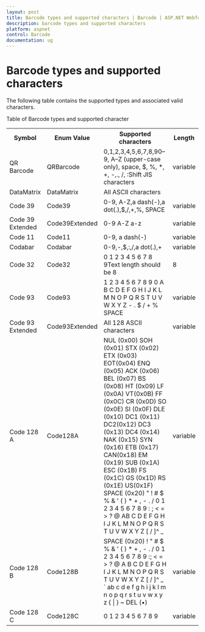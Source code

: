 ```yaml
---
layout: post
title: Barcode types and supported characters | Barcode | ASP.NET Webforms | Syncfusion
description: barcode types and supported characters
platform: aspnet
control: Barcode
documentation: ug
---
```


# Barcode types and supported characters

The following table contains the supported types and associated valid characters.

Table of Barcode types and supported character

<table>
<tr>
<th>
Symbol</th><th>
Enum Value</th><th>
Supported characters</th><th>
Length</th></tr>
<tr>
<td>
QR Barcode</td><td>
QRBarcode</td><td>
0,1,2,3,4,5,6,7,8,90–9, A–Z (upper-case only), space, $, %, *, +, -,., /, :Shift JIS characters</td><td>
variable</td></tr>
<tr>
<td>
DataMatrix</td><td>
DataMatrix</td><td>
All ASCII characters</td><td>
</td></tr>
<tr>
<td>
Code 39</td><td>
Code39</td><td>
0-9, A-Z,a dash(-),a dot(.),$,/,+,%, SPACE</td><td>
variable</td></tr>
<tr>
<td>
Code 39 Extended</td><td>
Code39Extended</td><td>
0-9 A-Z a-z</td><td>
variable</td></tr>
<tr>
<td>
Code 11</td><td>
Code11</td><td>
0-9, a dash(-)</td><td>
variable</td></tr>
<tr>
<td>
Codabar</td><td>
Codabar</td><td>
0-9,-,$,:,/,a dot(.),+</td><td>
variable</td></tr>
<tr>
<td>
Code 32</td><td>
Code32</td><td>
0 1 2 3 4 5 6 7 8 9Text length should be 8</td><td>
8</td></tr>
<tr>
<td>
Code 93</td><td>
Code93</td><td>
1 2 3 4 5 6 7 8 9 0 A B C D E F G H I J K L M N O P Q R S T U V W X Y Z - . $ / + % SPACE</td><td>
variable</td></tr>
<tr>
<td>
Code 93 Extended</td><td>
Code93Extended</td><td>
All 128 ASCII characters</td><td>
variable</td></tr>
<tr>
<td>
Code 128 A</td><td>
Code128A</td><td>
NUL (0x00) SOH (0x01) STX (0x02) ETX (0x03) EOT(0x04) ENQ (0x05) ACK (0x06) BEL (0x07) BS (0x08) HT (0x09) LF (0x0A) VT(0x0B) FF (0x0C) CR (0x0D) SO (0x0E) SI (0x0F) DLE (0x10) DC1 (0x11) DC2(0x12) DC3 (0x13) DC4 (0x14) NAK (0x15) SYN (0x16) ETB (0x17) CAN(0x18) EM (0x19) SUB (0x1A) ESC (0x1B) FS (0x1C) GS (0x1D) RS (0x1E) US(0x1F) SPACE (0x20) " ! # $ % & ' ( ) * + , - . / 0 1 2 3 4 5 6 7 8 9 : ; &lt; = &gt; ? @ AB C D E F G H I J K L M N O P Q R S T U V W X Y Z [ / ]^ _</td><td>
variable</td></tr>
<tr>
<td>
Code 128 B</td><td>
Code128B</td><td>
SPACE (0x20) ! " # $ % & ' ( ) * + , - . / 0 1 2 3 4 5 6 7 8 9 :; &lt; = &gt; ? @ A B C D E F G H I J K L M N O P Q R S T U V W X Y Z [ / ]^ _ ` ab c d e f g h i j k l m n o p q r s t u v w x y z { | } ~ DEL (•)</td><td>
variable</td></tr>
<tr>
<td>
Code 128 C</td><td>
Code128C</td><td>
0 1 2 3 4 5 6 7 8 9</td><td>
variable</td></tr>
</table>


